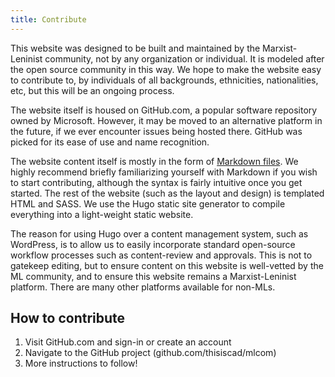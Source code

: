 ```yaml
---
title: Contribute
---
```


This website was designed to be built and maintained by the Marxist-Leninist community, not by any organization or individual. It is modeled after the open source community in this way. We hope to make the website easy to contribute to, by individuals of all backgrounds, ethnicities, nationalities, etc, but this will be an ongoing process.

The website itself is housed on GitHub.com, a popular software repository owned by Microsoft. However, it may be moved to an alternative platform in the future, if we ever encounter issues being hosted there. GitHub was picked for its ease of use and name recognition.

The website content itself is mostly in the form of [Markdown files](https://www.markdownguide.org/getting-started/). We highly recommend briefly familiarizing yourself with Markdown if you wish to start contributing, although the syntax is fairly intuitive once you get started. The rest of the website (such as the layout and design) is templated HTML and SASS. We use the Hugo static site generator to compile everything into a light-weight static website.

The reason for using Hugo over a content management system, such as WordPress, is to allow us to easily incorporate standard open-source workflow processes such as content-review and approvals. This is not to gatekeep editing, but to ensure content on this website is well-vetted by the ML community, and to ensure this website remains a Marxist-Leninist platform. There are many other platforms available for non-MLs.

## How to contribute

1. Visit GitHub.com and sign-in or create an account
2. Navigate to the GitHub project (github.com/thisiscad/mlcom)
3. More instructions to follow!